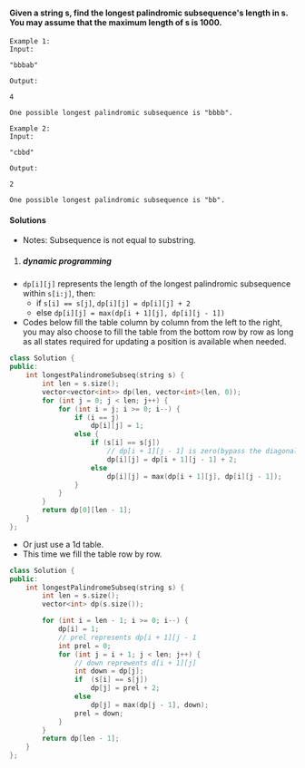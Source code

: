 #### Given a string s, find the longest palindromic subsequence's length in s. You may assume that the maximum length of s is 1000.

```
Example 1:
Input:

"bbbab"

Output:

4

One possible longest palindromic subsequence is "bbbb".

Example 2:
Input:

"cbbd"

Output:

2

One possible longest palindromic subsequence is "bb". 
```

#### Solutions

- Notes: Subsequence is not equal to substring.

1. ##### dynamic programming

- `dp[i][j]` represents the length of the longest palindromic subsequence within `s[i:j]`, then:
    - if `s[i] == s[j]`, `dp[i][j] = dp[i][j] + 2`
    - else `dp[i][j] = max(dp[i + 1][j], dp[i][j - 1])`
- Codes below fill the table column by column from the left to the right, you may also choose to fill the table from the bottom row by row as long as all states required for updating a  position is available when needed.

```c++
class Solution {
public:
    int longestPalindromeSubseq(string s) {
        int len = s.size();
        vector<vector<int>> dp(len, vector<int>(len, 0));
        for (int j = 0; j < len; j++) {
            for (int i = j; i >= 0; i--) {
                if (i == j)
                    dp[i][j] = 1;
                else {
                    if (s[i] == s[j])
                        // dp[i + 1][j - 1] is zero(bypass the diagonal) when j < i, would not cause error
                        dp[i][j] = dp[i + 1][j - 1] + 2;
                    else
                        dp[i][j] = max(dp[i + 1][j], dp[i][j - 1]);
                }
            }
        }
        return dp[0][len - 1];
    }
};
```


- Or just use a 1d table.
- This time we fill the table row by row.

```c++
class Solution {
public:
    int longestPalindromeSubseq(string s) {
        int len = s.size();
        vector<int> dp(s.size());

        for (int i = len - 1; i >= 0; i--) {
            dp[i] = 1;
            // prel represents dp[i + 1][j - 1
            int prel = 0;
            for (int j = i + 1; j < len; j++) {
                // down reprewents d[i + 1][j]
                int down = dp[j];
                if  (s[i] == s[j])
                    dp[j] = prel + 2;
                else
                    dp[j] = max(dp[j - 1], down);
                prel = down;
            }
        }
        return dp[len - 1];
    }
};
```